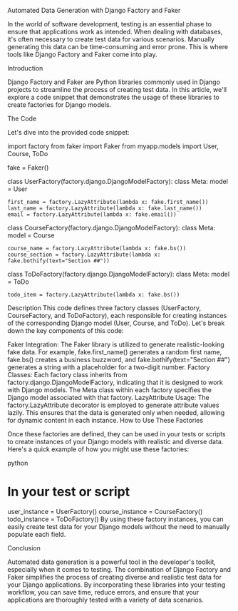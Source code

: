Automated Data Generation with Django Factory and Faker

In the world of software development, testing is an essential phase to ensure that applications work as intended. When dealing with databases, it's often necessary to create test data for various scenarios. Manually generating this data can be time-consuming and error prone. This is where tools like Django Factory and Faker come into play.

Introduction

Django Factory and Faker are Python libraries commonly used in Django projects to streamline the process of creating test data. In this article, we'll explore a code snippet that demonstrates the usage of these libraries to create factories for Django models.

The Code

Let's dive into the provided code snippet:

import factory
from faker import Faker
from myapp.models import User, Course, ToDo

fake = Faker()

class UserFactory(factory.django.DjangoModelFactory):
    class Meta:
        model = User
    
    first_name = factory.LazyAttribute(lambda x: fake.first_name())
    last_name = factory.LazyAttribute(lambda x: fake.last_name())
    email = factory.LazyAttribute(lambda x: fake.email())

class CourseFactory(factory.django.DjangoModelFactory):
    class Meta:
        model = Course
    
    course_name = factory.LazyAttribute(lambda x: fake.bs())  
    course_section = factory.LazyAttribute(lambda x: fake.bothify(text="Section ##"))  

class ToDoFactory(factory.django.DjangoModelFactory):
    class Meta:
        model = ToDo
    
    todo_item = factory.LazyAttribute(lambda x: fake.bs())

Description
This code defines three factory classes (UserFactory, CourseFactory, and ToDoFactory), each responsible for creating instances of the corresponding Django model (User, Course, and ToDo). Let's break down the key components of this code:

Faker Integration: The Faker library is utilized to generate realistic-looking fake data. For example, fake.first_name() generates a random first name, fake.bs() creates a business buzzword, and fake.bothify(text="Section ##") generates a string with a placeholder for a two-digit number.
Factory Classes: Each factory class inherits from factory.django.DjangoModelFactory, indicating that it is designed to work with Django models. The Meta class within each factory specifies the Django model associated with that factory.
LazyAttribute Usage: The factory.LazyAttribute decorator is employed to generate attribute values lazily. This ensures that the data is generated only when needed, allowing for dynamic content in each instance.
How to Use These Factories

Once these factories are defined, they can be used in your tests or scripts to create instances of your Django models with realistic and diverse data. Here's a quick example of how you might use these factories:

python

# In your test or script
user_instance = UserFactory()
course_instance = CourseFactory()
todo_instance = ToDoFactory()
By using these factory instances, you can easily create test data for your Django models without the need to manually populate each field.

Conclusion

Automated data generation is a powerful tool in the developer's toolkit, especially when it comes to testing. The combination of Django Factory and Faker simplifies the process of creating diverse and realistic test data for your Django applications. By incorporating these libraries into your testing workflow, you can save time, reduce errors, and ensure that your applications are thoroughly tested with a variety of data scenarios.
